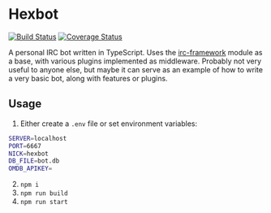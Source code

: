 # Hexbot
[![Build Status](https://travis-ci.org/hexjelly/hexbot.svg?branch=master)](https://travis-ci.org/hexjelly/hexbot) [![Coverage Status](https://coveralls.io/repos/github/hexjelly/hexbot/badge.svg?branch=master)](https://coveralls.io/github/hexjelly/hexbot?branch=master)

A personal IRC bot written in TypeScript. Uses the [irc-framework](https://github.com/kiwiirc/irc-framework) module as a base, with various plugins implemented as middleware. Probably not very useful to anyone else, but maybe it can serve as an example of how to write a very basic bot, along with features or plugins.

## Usage

1. Either create a `.env` file or set environment variables:
```bash
SERVER=localhost
PORT=6667
NICK=hexbot
DB_FILE=bot.db
OMDB_APIKEY=
```

2. `npm i`
3. `npm run build`
4. `npm run start`
